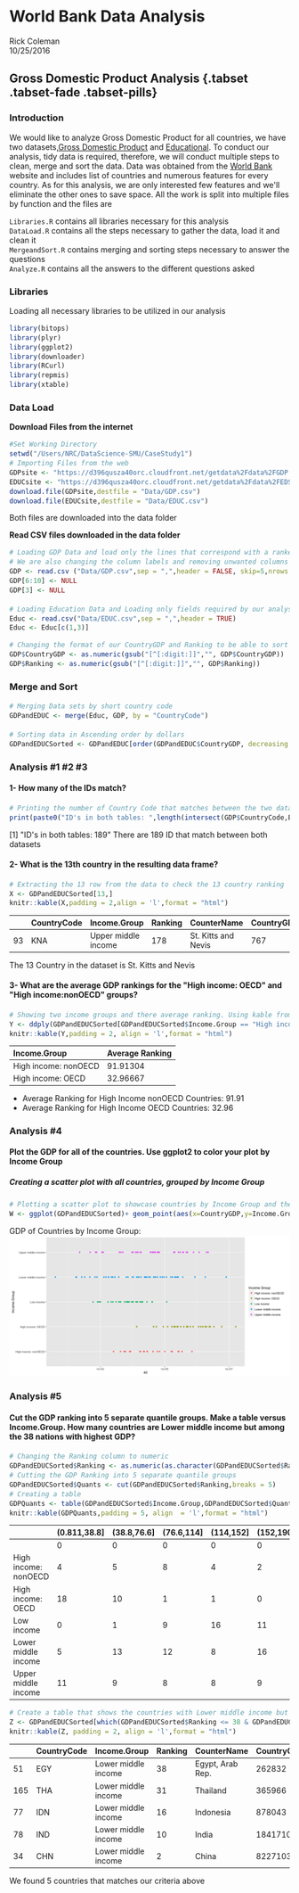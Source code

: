 # World Bank Data Analysis
Rick Coleman  
10/25/2016  

## Gross Domestic Product Analysis {.tabset .tabset-fade .tabset-pills}

### Introduction

We would like to analyze Gross Domestic Product for all countries, we have two datasets,[Gross Domestic Product](http://data.worldbank.org/data-catalog/GDP-ranking-table) and [Educational](http://data.worldbank.org/data-catalog/ed-stats). To conduct our analysis, tidy data is required, therefore, we will conduct multiple steps to clean, merge and sort the data.
Data was obtained from the [World Bank](http://www.worldbank.org) website and includes list of countries and numerous features for every country. As for this analysis, we are only interested few features and we'll eliminate the other ones to save space.
All the work is split into multiple files by function and the files are  
  
`Libraries.R`     contains all libraries necessary for this analysis  
`DataLoad.R`      contains all the steps necessary to gather the data, load it and clean it  
`MergeandSort.R`  contains merging and sorting steps necessary to answer the questions  
`Analyze.R`       contains all the answers to the different questions asked  

### Libraries
Loading all necessary libraries to be utilized in our analysis

```r
library(bitops)
library(plyr)
library(ggplot2)
library(downloader)
library(RCurl)
library(repmis)
library(xtable)
```

### Data Load

**Download Files from the internet**


```r
#Set Working Directory
setwd("/Users/NRC/DataScience-SMU/CaseStudy1")
# Importing Files from the web
GDPsite <- "https://d396qusza40orc.cloudfront.net/getdata%2Fdata%2FGDP.csv"
EDUCsite <- "https://d396qusza40orc.cloudfront.net/getdata%2Fdata%2FEDSTATS_Country.csv"
download.file(GDPsite,destfile = "Data/GDP.csv")
download.file(EDUCsite,destfile = "Data/EDUC.csv")
```
Both files are downloaded into the data folder

**Read CSV files downloaded in the data folder**


```r
# Loading GDP Data and load only the lines that correspond with a ranked country
# We are also changing the column labels and removing unwanted columns
GDP <- read.csv ("Data/GDP.csv",sep = ",",header = FALSE, skip=5,nrows = 190,col.names = c("CountryCode","Ranking","Blank","CounterName","CountryGDP","V6","V7","V8","V9","V10"))
GDP[6:10] <- NULL
GDP[3] <- NULL

# Loading Education Data and Loading only fields required by our analysis
Educ <- read.csv("Data/EDUC.csv",sep = ",",header = TRUE)
Educ <- Educ[c(1,3)]
```


```r
# Changing the format of our CountryGDP and Ranking to be able to sort them later
GDP$CountryGDP <- as.numeric(gsub("[^[:digit:]]","", GDP$CountryGDP))
GDP$Ranking <- as.numeric(gsub("[^[:digit:]]","", GDP$Ranking))
```
### Merge and Sort

```r
# Merging Data sets by short country code
GDPandEDUC <- merge(Educ, GDP, by = "CountryCode")

# Sorting data in Ascending order by dollars
GDPandEDUCSorted <- GDPandEDUC[order(GDPandEDUC$CountryGDP, decreasing = FALSE),]
```


### Analysis #1 #2 #3

#### 1- How many of the IDs match?

```r
# Printing the number of Country Code that matches between the two datasets
print(paste0("ID's in both tables: ",length(intersect(GDP$CountryCode,Educ$CountryCode))))
```

[1] "ID's in both tables: 189"
There are 189 ID that match between both datasets

#### 2- What is the 13th country in the resulting data frame?


```r
# Extracting the 13 row from the data to check the 13 country ranking
X <- GDPandEDUCSorted[13,]
knitr::kable(X,padding = 2,align = 'l',format = "html")
```

<table>
 <thead>
  <tr>
   <th style="text-align:left;">   </th>
   <th style="text-align:left;"> CountryCode </th>
   <th style="text-align:left;"> Income.Group </th>
   <th style="text-align:left;"> Ranking </th>
   <th style="text-align:left;"> CounterName </th>
   <th style="text-align:left;"> CountryGDP </th>
  </tr>
 </thead>
<tbody>
  <tr>
   <td style="text-align:left;"> 93 </td>
   <td style="text-align:left;"> KNA </td>
   <td style="text-align:left;"> Upper middle income </td>
   <td style="text-align:left;"> 178 </td>
   <td style="text-align:left;"> St. Kitts and Nevis </td>
   <td style="text-align:left;"> 767 </td>
  </tr>
</tbody>
</table>

The 13 Country in the dataset is St. Kitts and Nevis

#### 3- What are the average GDP rankings for the "High income: OECD" and "High income:nonOECD" groups?


```r
# Showing two income groups and there average ranking. Using kable from knitr to show the table in nice form
Y <- ddply(GDPandEDUCSorted[GDPandEDUCSorted$Income.Group == "High income: nonOECD" | GDPandEDUCSorted$Income.Group == "High income: OECD",],.(Income.Group),summarize, "Average Ranking"=mean(Ranking))
knitr::kable(Y,padding = 2, align = 'l',format = "html")
```

<table>
 <thead>
  <tr>
   <th style="text-align:left;"> Income.Group </th>
   <th style="text-align:left;"> Average Ranking </th>
  </tr>
 </thead>
<tbody>
  <tr>
   <td style="text-align:left;"> High income: nonOECD </td>
   <td style="text-align:left;"> 91.91304 </td>
  </tr>
  <tr>
   <td style="text-align:left;"> High income: OECD </td>
   <td style="text-align:left;"> 32.96667 </td>
  </tr>
</tbody>
</table>

* Average Ranking for High Income nonOECD Countries:  91.91
* Average Ranking for High Income OECD Countries:     32.96

### Analysis #4
#### Plot the GDP for all of the countries. Use ggplot2 to color your plot by Income Group
##### Creating a scatter plot with all countries, grouped by Income Group

```r
# Plotting a scatter plot to showcase countries by Income Group and their GDP
W <- ggplot(GDPandEDUCSorted)+ geom_point(aes(x=CountryGDP,y=Income.Group,colour=Income.Group))+scale_x_log10()+labs(x = GDPandEDUCSorted$CountryGDP)
```

GDP of Countries by Income Group:
![Testing](Data/IncomeGroup.png)

### Analysis #5
#### Cut the GDP ranking into 5 separate quantile groups. Make a table versus Income.Group. How many countries are Lower middle income but among the 38 nations with highest GDP?

```r
# Changing the Ranking column to numeric
GDPandEDUCSorted$Ranking <- as.numeric(as.character(GDPandEDUCSorted$Ranking))
# Cutting the GDP Ranking into 5 separate quantile groups
GDPandEDUCSorted$Quants <- cut(GDPandEDUCSorted$Ranking,breaks = 5)
# Creating a table 
GDPQuants <- table(GDPandEDUCSorted$Income.Group,GDPandEDUCSorted$Quants)
knitr::kable(GDPQuants,padding = 5, align  = 'l',format = "html")
```

<table>
 <thead>
  <tr>
   <th style="text-align:left;">   </th>
   <th style="text-align:left;"> (0.811,38.8] </th>
   <th style="text-align:left;"> (38.8,76.6] </th>
   <th style="text-align:left;"> (76.6,114] </th>
   <th style="text-align:left;"> (114,152] </th>
   <th style="text-align:left;"> (152,190] </th>
  </tr>
 </thead>
<tbody>
  <tr>
   <td style="text-align:left;">  </td>
   <td style="text-align:left;"> 0 </td>
   <td style="text-align:left;"> 0 </td>
   <td style="text-align:left;"> 0 </td>
   <td style="text-align:left;"> 0 </td>
   <td style="text-align:left;"> 0 </td>
  </tr>
  <tr>
   <td style="text-align:left;"> High income: nonOECD </td>
   <td style="text-align:left;"> 4 </td>
   <td style="text-align:left;"> 5 </td>
   <td style="text-align:left;"> 8 </td>
   <td style="text-align:left;"> 4 </td>
   <td style="text-align:left;"> 2 </td>
  </tr>
  <tr>
   <td style="text-align:left;"> High income: OECD </td>
   <td style="text-align:left;"> 18 </td>
   <td style="text-align:left;"> 10 </td>
   <td style="text-align:left;"> 1 </td>
   <td style="text-align:left;"> 1 </td>
   <td style="text-align:left;"> 0 </td>
  </tr>
  <tr>
   <td style="text-align:left;"> Low income </td>
   <td style="text-align:left;"> 0 </td>
   <td style="text-align:left;"> 1 </td>
   <td style="text-align:left;"> 9 </td>
   <td style="text-align:left;"> 16 </td>
   <td style="text-align:left;"> 11 </td>
  </tr>
  <tr>
   <td style="text-align:left;"> Lower middle income </td>
   <td style="text-align:left;"> 5 </td>
   <td style="text-align:left;"> 13 </td>
   <td style="text-align:left;"> 12 </td>
   <td style="text-align:left;"> 8 </td>
   <td style="text-align:left;"> 16 </td>
  </tr>
  <tr>
   <td style="text-align:left;"> Upper middle income </td>
   <td style="text-align:left;"> 11 </td>
   <td style="text-align:left;"> 9 </td>
   <td style="text-align:left;"> 8 </td>
   <td style="text-align:left;"> 8 </td>
   <td style="text-align:left;"> 9 </td>
  </tr>
</tbody>
</table>

```r
# Create a table that shows the countries with Lower middle income but among the 38 nations with highest GDP
Z <- GDPandEDUCSorted[which(GDPandEDUCSorted$Ranking <= 38 & GDPandEDUCSorted$Income.Group == "Lower middle income"),]
knitr::kable(Z, padding = 2, align = 'l',format = "html")
```

<table>
 <thead>
  <tr>
   <th style="text-align:left;">   </th>
   <th style="text-align:left;"> CountryCode </th>
   <th style="text-align:left;"> Income.Group </th>
   <th style="text-align:left;"> Ranking </th>
   <th style="text-align:left;"> CounterName </th>
   <th style="text-align:left;"> CountryGDP </th>
   <th style="text-align:left;"> Quants </th>
  </tr>
 </thead>
<tbody>
  <tr>
   <td style="text-align:left;"> 51 </td>
   <td style="text-align:left;"> EGY </td>
   <td style="text-align:left;"> Lower middle income </td>
   <td style="text-align:left;"> 38 </td>
   <td style="text-align:left;"> Egypt, Arab Rep. </td>
   <td style="text-align:left;"> 262832 </td>
   <td style="text-align:left;"> (0.811,38.8] </td>
  </tr>
  <tr>
   <td style="text-align:left;"> 165 </td>
   <td style="text-align:left;"> THA </td>
   <td style="text-align:left;"> Lower middle income </td>
   <td style="text-align:left;"> 31 </td>
   <td style="text-align:left;"> Thailand </td>
   <td style="text-align:left;"> 365966 </td>
   <td style="text-align:left;"> (0.811,38.8] </td>
  </tr>
  <tr>
   <td style="text-align:left;"> 77 </td>
   <td style="text-align:left;"> IDN </td>
   <td style="text-align:left;"> Lower middle income </td>
   <td style="text-align:left;"> 16 </td>
   <td style="text-align:left;"> Indonesia </td>
   <td style="text-align:left;"> 878043 </td>
   <td style="text-align:left;"> (0.811,38.8] </td>
  </tr>
  <tr>
   <td style="text-align:left;"> 78 </td>
   <td style="text-align:left;"> IND </td>
   <td style="text-align:left;"> Lower middle income </td>
   <td style="text-align:left;"> 10 </td>
   <td style="text-align:left;"> India </td>
   <td style="text-align:left;"> 1841710 </td>
   <td style="text-align:left;"> (0.811,38.8] </td>
  </tr>
  <tr>
   <td style="text-align:left;"> 34 </td>
   <td style="text-align:left;"> CHN </td>
   <td style="text-align:left;"> Lower middle income </td>
   <td style="text-align:left;"> 2 </td>
   <td style="text-align:left;"> China </td>
   <td style="text-align:left;"> 8227103 </td>
   <td style="text-align:left;"> (0.811,38.8] </td>
  </tr>
</tbody>
</table>

We found 5 countries that matches our criteria above
